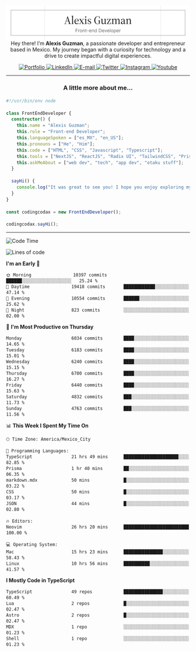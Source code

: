 <img align='right' src="./Banner.png" width="" />
<p align='center'>Hey there! I’m <strong>Alexis Guzman</strong>, a passionate developer and entrepreneur based in Mexico. My journey began with a curiosity for technology and a drive to create impactful digital experiences.</p>

<div align='center'>
  <a href='https://www.codingcodax.dev' target='_blank'>
    <img alt='Portfolio' src='https://img.shields.io/badge/Portfolio-black?logo=vercel&style=flat-square'>
  </a>
  <a href='https://linkedin.com/in/codingcodax' target='_blank'>
    <img alt='LinkedIn' src='https://img.shields.io/badge/LinkedIn-black?logo=LinkedIn&style=flat-square'>
  </a>
  <a href='mailto:hello@codingcodax.com' target='_blank'>
    <img alt='E-mail' src='https://img.shields.io/badge/Email-black?logo=Gmail&style=flat-square'>
  </a>
  <a href='https://x.com/codingcodax' target='_blank'>
    <img alt='Twitter' src='https://img.shields.io/badge/X-black?logo=X&style=flat-square'>
  </a>
  <a href='https://www.instagram.com/codingcodax' target='_blank'>
    <img alt='Instagram' src='https://img.shields.io/badge/Instagram-black?logo=Instagram&style=flat-square'>
  </a>
  <a href='https://www.youtube.com/@codingcodax' target='_blank'>
    <img alt='Youtube' src='https://img.shields.io/badge/YouTube-black?logo=Youtube&style=flat-square'>
  </a>
</div>


---

<h3 align='center'>A little more about me...</h3>

```typescript
#!/usr/bin/env node

class FrontEndDeveloper {
  constructor() {
    this.name = "Alexis Guzman";
    this.role = "Front-end Developer";
    this.languageSpoken = ["es_MX", "en_US"];
    this.pronouns = ["He", "Him"];
    this.code = ["HTML", "CSS", "Javascript", "Typescript"];
    this.tools = ["NextJS", "ReactJS", "Radix UI", "TailwindCSS", "Prisma", "Shadcn UI"];
    this.askMeAbout = ["web dev", "tech", "app dev", "otaku stuff"];
  }

  sayHi() {
    console.log("It was great to see you! I hope you enjoy exploring my work.");
  }
}

const codingcodax = new FrontEndDeveloper();

codingcodax.sayHi();
```

---

<!--START_SECTION:waka-->
![Code Time](http://img.shields.io/badge/Code%20Time-3%2C542%20hrs%2051%20mins-blue)

![Lines of code](https://img.shields.io/badge/From%20Hello%20World%20I%27ve%20Written-9.7%20million%20lines%20of%20code-blue)

**I'm an Early 🐤** 

```text
🌞 Morning                10397 commits       ██████░░░░░░░░░░░░░░░░░░░   25.24 % 
🌆 Daytime                19418 commits       ████████████░░░░░░░░░░░░░   47.14 % 
🌃 Evening                10554 commits       ██████░░░░░░░░░░░░░░░░░░░   25.62 % 
🌙 Night                  823 commits         ░░░░░░░░░░░░░░░░░░░░░░░░░   02.00 % 
```
📅 **I'm Most Productive on Thursday** 

```text
Monday                   6034 commits        ████░░░░░░░░░░░░░░░░░░░░░   14.65 % 
Tuesday                  6183 commits        ████░░░░░░░░░░░░░░░░░░░░░   15.01 % 
Wednesday                6240 commits        ████░░░░░░░░░░░░░░░░░░░░░   15.15 % 
Thursday                 6700 commits        ████░░░░░░░░░░░░░░░░░░░░░   16.27 % 
Friday                   6440 commits        ████░░░░░░░░░░░░░░░░░░░░░   15.63 % 
Saturday                 4832 commits        ███░░░░░░░░░░░░░░░░░░░░░░   11.73 % 
Sunday                   4763 commits        ███░░░░░░░░░░░░░░░░░░░░░░   11.56 % 
```


📊 **This Week I Spent My Time On** 

```text
🕑︎ Time Zone: America/Mexico_City

💬 Programming Languages: 
TypeScript               21 hrs 49 mins      █████████████████████░░░░   82.85 % 
Prisma                   1 hr 40 mins        ██░░░░░░░░░░░░░░░░░░░░░░░   06.35 % 
markdown.mdx             50 mins             █░░░░░░░░░░░░░░░░░░░░░░░░   03.22 % 
CSS                      50 mins             █░░░░░░░░░░░░░░░░░░░░░░░░   03.17 % 
JSON                     44 mins             █░░░░░░░░░░░░░░░░░░░░░░░░   02.80 % 

🔥 Editors: 
Neovim                   26 hrs 20 mins      █████████████████████████   100.00 % 

💻 Operating System: 
Mac                      15 hrs 23 mins      ███████████████░░░░░░░░░░   58.43 % 
Linux                    10 hrs 56 mins      ██████████░░░░░░░░░░░░░░░   41.57 % 
```

**I Mostly Code in TypeScript** 

```text
TypeScript               49 repos            ███████████████░░░░░░░░░░   60.49 % 
Lua                      2 repos             █░░░░░░░░░░░░░░░░░░░░░░░░   02.47 % 
Astro                    2 repos             █░░░░░░░░░░░░░░░░░░░░░░░░   02.47 % 
MDX                      1 repo              ░░░░░░░░░░░░░░░░░░░░░░░░░   01.23 % 
Shell                    1 repo              ░░░░░░░░░░░░░░░░░░░░░░░░░   01.23 % 
```




<!--END_SECTION:waka-->
